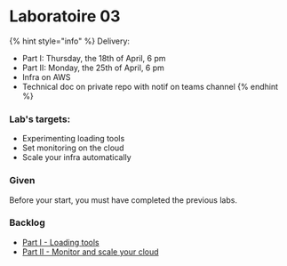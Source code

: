 # Laboratoire 03



{% hint style="info" %}
Delivery:

* Part I: Thursday, the 18th of April, 6 pm
* Part II: Monday, the 25th of April, 6 pm
* Infra on AWS
* Technical doc on private repo with notif on teams channel
{% endhint %}

### Lab's targets:

* Experimenting loading tools
* Set monitoring on the cloud
* Scale your infra automatically

### Given

Before your start, you must have completed the previous labs.

### Backlog

* [Part I - Loading tools](broken-reference)
* [Part II - Monitor and scale your cloud](../../../archives/session-2021-2022/challenges/challenge-03/c3-part-ii-monitor-and-scale-your-cloud.md)

